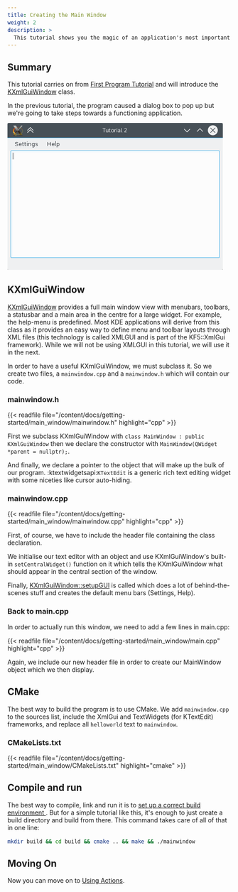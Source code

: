 ```yaml
---
title: Creating the Main Window
weight: 2
description: >
  This tutorial shows you the magic of an application's most important thing: The main window.
---
```


## Summary

This tutorial carries on from [First Program Tutorial](../hello_world) and will introduce the [KXmlGuiWindow](docs:kxmlgui;KXmlGuiWindow) class.

In the previous tutorial, the program caused a dialog box to pop up but we're going to take steps towards a functioning application.

![](result.png)

## KXmlGuiWindow

[KXmlGuiWindow](docs:kxmlgui;KXmlGuiWindow) provides a full main window view with menubars, toolbars, a statusbar and a main area in the centre for a large widget. For example, the help-menu is predefined. Most KDE applications will derive from this class as it provides an easy way to define menu and toolbar layouts through XML files (this technology is called XMLGUI and is part of the KF5::XmlGui framework). While we will not be using XMLGUI in this tutorial, we will use it in the next.

In order to have a useful KXmlGuiWindow, we must subclass it. So we create two files, a `mainwindow.cpp` and a `mainwindow.h` which will contain our code.

### mainwindow.h


{{< readfile file="/content/docs/getting-started/main_window/mainwindow.h" highlight="cpp" >}}

First we subclass KXmlGuiWindow with `class MainWindow : public KXmlGuiWindow` then we declare the constructor with `MainWindow(QWidget *parent = nullptr);`.

And finally, we declare a pointer to the object that will make up the bulk of our program. :ktextwidgetsapi:`KTextEdit` is a generic rich text editing widget with some niceties like cursor auto-hiding. 

### mainwindow.cpp

{{< readfile file="/content/docs/getting-started/main_window/mainwindow.cpp" highlight="cpp" >}}

First, of course, we have to include the header file containing the class declaration. 

We initialise our text editor with an object and use KXmlGuiWindow's built-in `setCentralWidget()` function on it which tells the KXmlGuiWindow what should appear in the central section of the window. 

Finally, [KXmlGuiWindow::setupGUI](docs:kxmlgui;KXmlGuiWindow::setupGUI) is called which does a lot of behind-the-scenes stuff and creates the default menu bars (Settings, Help).

### Back to main.cpp

In order to actually run this window, we need to add a few lines in main.cpp:


{{< readfile file="/content/docs/getting-started/main_window/main.cpp" highlight="cpp" >}}

Again, we include our new header file in order to create our MainWindow object which we then display. 

## CMake

The best way to build the program is to use CMake. We add `mainwindow.cpp` to the sources list, include the XmlGui and TextWidgets (for KTextEdit) frameworks, and replace all `helloworld` text to `mainwindow`. 

### CMakeLists.txt

{{< readfile file="/content/docs/getting-started/main_window/CMakeLists.txt" highlight="cmake" >}}

## Compile and run

The best way to compile, link and run it is to [set up a correct build environment ](https://community.kde.org/Get_Involved/development#One-time_setup:_your_development_environment). But for a simple tutorial like this, it's enough to just create a build directory and build from there. This command takes care of all of that in one line:

```bash
mkdir build && cd build && cmake .. && make && ./mainwindow
```

Moving On
---------

Now you can move on to [Using Actions](../using_actions).
